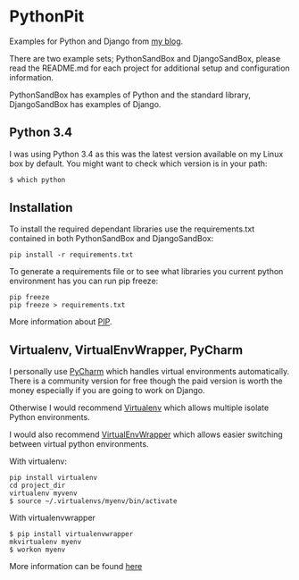 # PythonPit #

Examples for Python and Django from [my blog](https://lukewickstead.wordpress.com/2015/04/19/python-django).

There are two example sets; PythonSandBox and DjangoSandBox, please read the README.md for each project for additional 
setup and configuration information.

PythonSandBox has examples of Python and the standard library, DjangoSandBox has examples of Django.


## Python 3.4 ##

I was using Python 3.4 as this was the latest version available on my Linux box by default. You might want to check
which version is in your path:

``` bash
$ which python
```

## Installation ##

To install the required dependant libraries use the requirements.txt contained in both PythonSandBox and DjangoSandBox:

```
pip install -r requirements.txt
```

To generate a requirements file or to see what libraries you current python environment has you can run pip freeze:

```
pip freeze
pip freeze > requirements.txt
```

More information about [PIP](http://pip-installer.org).

   
## Virtualenv, VirtualEnvWrapper, PyCharm ##

I personally use [PyCharm](https://www.jetbrains.com/pycharm/) which handles virtual environments automatically. 
There is a community version for free though the paid version is worth the money especially if you are going to work on
Django.

Otherwise I would recommend [Virtualenv](http://virtualenv.org) which allows multiple isolate Python environments.

I would also recommend [VirtualEnvWrapper](https://virtualenvwrapper.readthedocs.org/en/latest/) which allows easier 
switching between virtual python environments.

With virtualenv:

```
pip install virtualenv
cd project_dir
virtualenv myvenv
$ source ~/.virtualenvs/myenv/bin/activate  
```

With virtualenvwrapper

```
$ pip install virtualenvwrapper
mkvirtualenv myenv
$ workon myenv                              
```

More information can be found [here](http://docs.python-guide.org/en/latest/dev/virtualenvs)